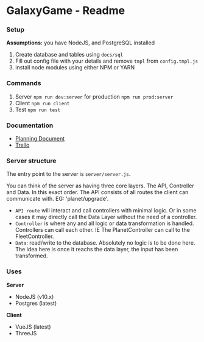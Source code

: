 # GalaxyGame - Readme
### Setup
**Assumptions:** you have NodeJS, and PostgreSQL installed
1. Create database and tables using `docs/sql`
2. Fill out config file with your details and remove `tmpl` from `config.tmpl.js`
3. install node modules using either NPM or YARN

### Commands

1. Server `npm run dev:server` for production `npm run prod:server`
2. Client `npm run client`
3. Test `npm run test`


### Documentation
- [Planning Document](https://docs.google.com/document/d/1-G4UmwPdRxnubN2P6qAVIo_qADw2GpFwggUfvAKHQAw/edit)
- [Trello](https://trello.com/b/7eyBCtvZ/galaxy-game)

### Server structure
The entry point to the server is `server/server.js`. 

You can think of the server as having three core layers. The API, Controller and Data. In this exact order. The API consists of all routes the client can communicate with. EG: 'planet/upgrade'. 
- `API route` will interact and call controllers with minimal logic. Or in some cases it may directly call the Data Layer without the need of a controller.
- `Controller` is where any and all logic or data transformation is handled. Controllers can call each other. IE The PlanetController can call to the FleetController. 
- `Data`: read/write to the database. Absolutely no logic is to be done here. The idea here is once it reachs the data layer, the input has been transformed.


### Uses
**Server**
- NodeJS (v10.x)
- Postgres (latest)

**Client**
- VueJS (latest)
- ThreeJS